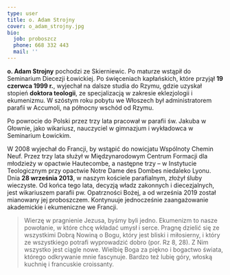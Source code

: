 ```yaml
---
type: user
title: o. Adam Strojny
cover: o_adam_strojny.jpg
bio:
  job: proboszcz
  phone: 668 332 443
  mail: ''
---
```


**o. Adam Strojny** pochodzi ze Skierniewic. Po maturze wstąpił do Seminarium Diecezji Łowickiej. Po święceniach kapłańskich, które przyjął **19 czerwca 1999 r.**, wyjechał na dalsze studia do Rzymu, gdzie uzyskał stopień **doktora teologii**, ze specjalizacją w zakresie eklezjologii i ekumenizmu. W szóstym roku pobytu we Włoszech był administratorem parafii w Accumoli, na północny wschód od Rzymu.

Po powrocie do Polski przez trzy lata pracował w parafii św. Jakuba w Głownie, jako wikariusz, nauczyciel w gimnazjum i wykładowca w Seminarium Łowickim.

W 2008 wyjechał do Francji, by wstąpić do nowicjatu Wspólnoty Chemin Neuf. Przez trzy lata służył w Międzynarodowym Centrum Formacji dla młodzieży w opactwie Hautecombe, a następne trzy – w Instytucie Teologicznym przy opactwie Notre Dame des Dombes niedaleko Lyonu. Dnia **28 września 2013**, w naszym kościele parafialnym, złożył śluby wieczyste. Od końca tego lata, decyzją władz zakonnych i diecezjalnych, jest wikariuszem parafii pw. Opatrzności Bożej, a od września 2019 został mianowany jej proboszczem. Kontynuuje jednocześnie zaangażowanie akademickie i ekumeniczne we Francji.

> Wierzę w pragnienie Jezusa, byśmy byli jedno. Ekumenizm to nasze powołanie, w które chcę wkładać umysł i serce. Pragnę dzielić się ze wszystkimi Dobrą Nowiną o Bogu, który jest bliski i miłosierny, i który ze wszystkiego potrafi wyprowadzić dobro (por. Rz 8, 28). Z Nim wszystko jest ciągle nowe. Wielbię Boga za piękno i bogactwo świata, którego odkrywanie mnie fascynuje. Bardzo też lubię góry, włoską kuchnię i francuskie croissanty.
